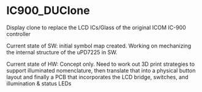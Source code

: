 # IC900_DUClone
Display clone to replace the LCD ICs/Glass of the original ICOM IC-900 controller

Current state of SW: initial symbol map created.  Working on mechanizing the internal structure of the uPD7225 in SW.

Current state of HW: Concept only.  Need to work out 3D print strategies to support illuminated nomenclature, then translate that into a physical button layout and finally a PCB that incorporates the LCD bridge, switches, and illumination & status LEDs
